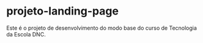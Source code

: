 # projeto-landing-page
Este é o projeto de desenvolvimento do modo base do curso de Tecnologia da Escola DNC.
